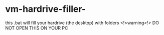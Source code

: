 # vm-hardrive-filler-
this .bat will fill your hardrive (the desktop) with folders &lt;!>warning&lt;!> DO NOT OPEN THIS ON YOUR PC
